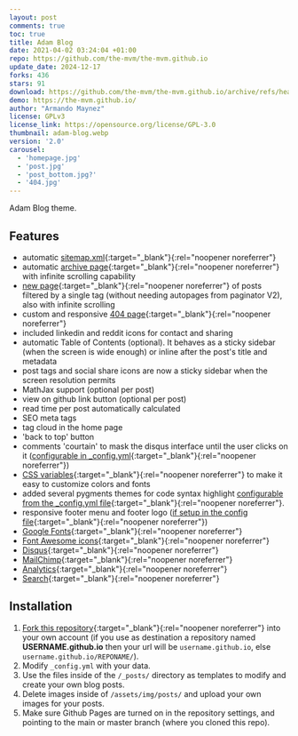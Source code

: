 ```yaml
---
layout: post
comments: true
toc: true
title: Adam Blog
date: 2021-04-02 03:24:04 +01:00
repo: https://github.com/the-mvm/the-mvm.github.io
update_date: 2024-12-17
forks: 436
stars: 91
download: https://github.com/the-mvm/the-mvm.github.io/archive/refs/heads/main.zip
demo: https://the-mvm.github.io/
author: "Armando Maynez"
license: GPLv3
license_link: https://opensource.org/license/GPL-3.0
thumbnail: adam-blog.webp
version: '2.0'
carousel:
  - 'homepage.jpg'
  - 'post.jpg'
  - 'post_bottom.jpg?'
  - '404.jpg'
---
```


Adam Blog theme.

## Features

* automatic [sitemap.xml](https://the-mvm.github.io/sitemap.xml){:target="_blank"}{:rel="noopener noreferrer"}
* automatic [archive page](https://the-mvm.github.io/archive){:target="_blank"}{:rel="noopener noreferrer"} with infinite scrolling capability
* [new page](https://the-mvm.github.io/tag.html?tag=coding){:target="_blank"}{:rel="noopener noreferrer"} of posts filtered by a single tag (without needing autopages from paginator V2), also with infinite scrolling
* custom and responsive [404 page](https://the-mvm.github.io/404.html){:target="_blank"}{:rel="noopener noreferrer"}
* included linkedin and reddit icons for contact and sharing
* automatic Table of Contents (optional). It behaves as a sticky sidebar (when the screen is wide enough) or inline after the post's title and metadata
* post tags and social share icons are now a sticky sidebar when the screen resolution permits
* MathJax support (optional per post)
* view on github link button (optional per post)
* read time per post automatically calculated
* SEO meta tags
* tag cloud in the home page
* 'back to top' button
* comments 'courtain' to mask the disqus interface until the user clicks on it ([configurable in _config.yml](https://github.com/the-mvm/the-mvm.github.io/blob/e146070e9348c2e8f46cb90e3f0c6eb7b59c041a/_config.yml#L29){:target="_blank"}{:rel="noopener noreferrer"})
* [CSS variables](https://github.com/the-mvm/the-mvm.github.io/blob/e146070e9348c2e8f46cb90e3f0c6eb7b59c041a/assets/css/main.css#L3){:target="_blank"}{:rel="noopener noreferrer"} to make it easy to customize colors and fonts
* added several pygments themes for code syntax highlight [configurable from the _config.yml file](https://github.com/the-mvm/the-mvm.github.io/blob/e146070e9348c2e8f46cb90e3f0c6eb7b59c041a/_config.yml#L44){:target="_blank"}{:rel="noopener noreferrer"}.
* responsive footer menu and footer logo ([if setup in the config file](https://github.com/the-mvm/the-mvm.github.io/blob/e146070e9348c2e8f46cb90e3f0c6eb7b59c041a/_config.yml#L7){:target="_blank"}{:rel="noopener noreferrer"})
* [Google Fonts](https://fonts.google.com/){:target="_blank"}{:rel="noopener noreferrer"}
* [Font Awesome icons](https://fontawesome.io/){:target="_blank"}{:rel="noopener noreferrer"}
* [Disqus](https://disqus.com/){:target="_blank"}{:rel="noopener noreferrer"}
* [MailChimp](https://mailchimp.com/){:target="_blank"}{:rel="noopener noreferrer"}
* [Analytics](https://analytics.google.com/analytics/web/){:target="_blank"}{:rel="noopener noreferrer"}
* [Search](https://github.com/christian-fei/Simple-Jekyll-Search){:target="_blank"}{:rel="noopener noreferrer"}

## Installation

1. [Fork this repository](https://github.com/the-mvm/the-mvm.github.io/fork/){:target="_blank"}{:rel="noopener noreferrer"} into your own account (if you use as destination a repository named **USERNAME.github.io** then your url will be `username.github.io`, else `username.github.io/REPONAME/`).
2. Modify `_config.yml` with your data.
3. Use the files inside of the `/_posts/` directory as templates to modify and create your own blog posts.
4. Delete images inside of `/assets/img/posts/` and upload your own images for your posts.
5. Make sure Github Pages are turned on in the repository settings, and pointing to the main or master branch (where you cloned this repo).

